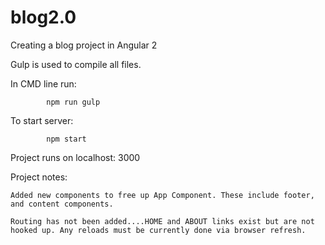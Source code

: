# blog2.0
Creating a blog project in Angular 2

Gulp is used to compile all files.

In CMD line run:  
       
            npm run gulp
            
            
To start server:

            npm start
        
        
Project runs on localhost: 3000


Project notes:

    Added new components to free up App Component. These include footer, and content components. 
    
    Routing has not been added....HOME and ABOUT links exist but are not hooked up. Any reloads must be currently done via browser refresh.
